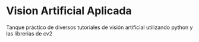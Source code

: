 # Vision Artificial Aplicada
 Tanque práctico de diversos tutoriales de visión artificial utilizando python y las librerias de cv2
